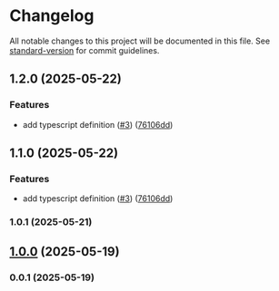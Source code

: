 # Changelog

All notable changes to this project will be documented in this file. See [standard-version](https://github.com/conventional-changelog/standard-version) for commit guidelines.

## 1.2.0 (2025-05-22)


### Features

* add typescript definition ([#3](https://github.com/kikobeats/null-prototype-object/issues/3)) ([76106dd](https://github.com/kikobeats/null-prototype-object/commit/76106dd02d1d1258d969738e56e53cd30a55aa20))

## 1.1.0 (2025-05-22)


### Features

* add typescript definition ([#3](https://github.com/kikobeats/null-prototype-object/issues/3)) ([76106dd](https://github.com/kikobeats/null-prototype-object/commit/76106dd02d1d1258d969738e56e53cd30a55aa20))

### 1.0.1 (2025-05-21)

## [1.0.0](https://github.com/kikobeats/null-prototype-object/compare/v0.0.1...v1.0.0) (2025-05-19)

### 0.0.1 (2025-05-19)
